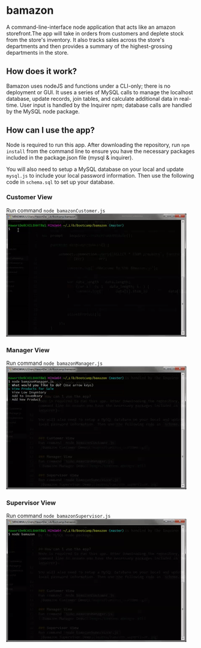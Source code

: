 # bamazon
A command-line-interface node application that acts like an amazon storefront.The app will take in orders from customers and deplete stock from the store's inventory. It also tracks sales across the store's departments and then provides a summary of the highest-grossing departments in the store.

## How does it work?
Bamazon uses nodeJS and functions under a CLI-only; there is no deployment or GUI. It uses a series of MySQL calls to manage the localhost database, update records, join tables, and calculate additional data in real-time. User input is handled by the Inquirer npm; database calls are handled by the MySQL node package.


## How can I use the app?
Node is required to run this app. After downloading the repository, run `npm install` from the command line to ensure you have the necessary packages included in the package.json file (mysql & inquirer).

You will also need to setup a MySQL database on your local and update `mysql.js` to include your local password information. Then use the following code in `schema.sql` to set up your database.


### Customer View
Run command `node bamazonCustomer.js` <br>
![Bamazon Customer Demo](images/bamazon_customer.gif)

### Manager View
Run command `node bamazonManager.js` <br>
![Bamazon Manager Demo](images/bamazon_manager.gif)

### Supervisor View
Run command `node bamazonSupervisor.js` <br>
![Bamazon Supervisor Demo](images/bamazon_supervisor.gif)